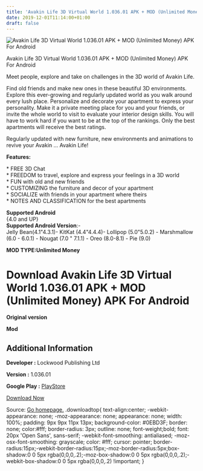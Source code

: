 ```yaml
---
title: 'Avakin Life 3D Virtual World 1.036.01 APK + MOD (Unlimited Money) APK For Android'
date: 2019-12-01T11:14:00+01:00
draft: false
---
```


![Avakin Life 3D Virtual World 1.036.01 APK + MOD (Unlimited Money) APK For Android](https://i1.wp.com/apkhome.net/wp-content/uploads/2019/11/Avakin-Life-3D-Virtual-World-2.png "Avakin Life 3D Virtual World 1.036.01 APK + MOD (Unlimited Money) APK For Android")

  

Avakin Life 3D Virtual World 1.036.01 APK + MOD (Unlimited Money) APK For Android

Meet people, explore and take on challenges in the 3D world of Avakin Life.

Find old friends and make new ones in these beautiful 3D environments. Explore this ever-growing and regularly updated world as you walk around every lush place. Personalize and decorate your apartment to express your personality. Make it a private meeting place for you and your friends, or invite the whole world to visit to evaluate your interior design skills. You will have to work hard if you want to be at the top of the rankings. Only the best apartments will receive the best ratings.

Regularly updated with new furniture, new environments and animations to revive your Avakin ... Avakin Life!

**Features:**

\* FREE 3D Chat  
\* FREEDOM to travel, explore and express your feelings in a 3D world  
\* FUN with old and new friends  
\* CUSTOMIZING the furniture and decor of your apartment  
\* SOCIALIZE with friends in your apartment where theirs  
\* NOTES AND CLASSIFICATION for the best apartments

**Supported Android**  
{4.0 and UP}  
**Supported Android Version**:-  
Jelly Bean(4.1"4.3.1)- KitKat (4.4"4.4.4)- Lollipop (5.0"5.0.2) - Marshmallow (6.0 - 6.0.1) - Nougat (7.0 " 7.1.1) - Oreo (8.0-8.1) - Pie (9.0)

**MOD TYPE:Unlimited Money**

Download Avakin Life 3D Virtual World 1.036.01 APK + MOD (Unlimited Money) APK For Android
==========================================================================================

**Original version**

**Mod**

Additional Information
----------------------

**Developer :** Lockwood Publishing Ltd

**Version :** 1.036.01

**Google Play :** [PlayStore](https://play.google.com/store/apps/details?id=com.lockwoodpublishing.avakinlife)

  

[Download Now](https://store4app.co/post/avakin-life-3d-virtual-world-1-036-01-apk-mod-unlimited-money-apk-for-android_1575131560)

  
Source: [Go homepage.](https://store4app.co/post/avakin-life-3d-virtual-world-1-036-01-apk-mod-unlimited-money-apk-for-android_1575131560) .downloadtop{ text-align:center; -webkit-appearance: none; -moz-appearance: none; appearance: none; width: 100%; padding: 9px 9px 11px 13px; background-color: #0EBD3F; border: none; color:#fff; border-radius: 3px; outline: none; font-weight;bold; font: 20px 'Open Sans', sans-serif; -webkit-font-smoothing: antialiased; -moz-osx-font-smoothing: grayscale; color: #fff; cursor: pointer; border-radius:15px;-webkit-border-radius:15px;-moz-border-radius:5px;box-shadow:0 0 5px rgba(0,0,0,.2);-moz-box-shadow:0 0 5px rgba(0,0,0,.2);-webkit-box-shadow:0 0 5px rgba(0,0,0,.2) !important; }